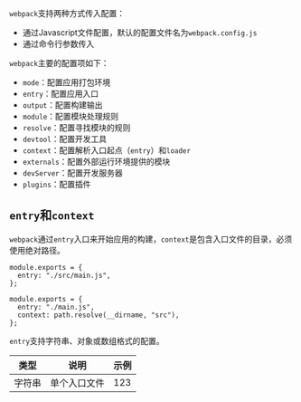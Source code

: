 `webpack`支持两种方式传入配置：

- 通过Javascript文件配置，默认的配置文件名为`webpack.config.js`
- 通过命令行参数传入

`webpack`主要的配置项如下：

- `mode`：配置应用打包环境
- `entry`：配置应用入口
- `output`：配置构建输出
- `module`：配置模块处理规则
- `resolve`：配置寻找模块的规则
- `devtool`：配置开发工具
- `context`：配置解析入口起点（`entry`）和`loader`
- `externals`：配置外部运行环境提供的模块
- `devServer`：配置开发服务器
- `plugins`：配置插件

## `entry`和`context`

`webpack`通过`entry`入口来开始应用的构建，`context`是包含入口文件的目录，必须使用绝对路径。

	module.exports = {
	  entry: "./src/main.js",
	};
	
	module.exports = {
	  entry: "./main.js",
	  context: path.resolve(__dirname, "src"),
	};

`entry`支持字符串、对象或数组格式的配置。

|类型|说明|示例|
|:---:|----|----|
|字符串|单个入口文件|123|
